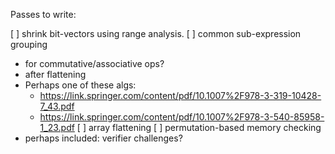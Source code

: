 Passes to write:

[ ] shrink bit-vectors using range analysis.
[ ] common sub-expression grouping
  * for commutative/associative ops?
  * after flattening
  * Perhaps one of these algs:
    * https://link.springer.com/content/pdf/10.1007%2F978-3-319-10428-7_43.pdf
    * https://link.springer.com/content/pdf/10.1007%2F978-3-540-85958-1_23.pdf
[ ] array flattening
[ ] permutation-based memory checking
  * perhaps included: verifier challenges?

